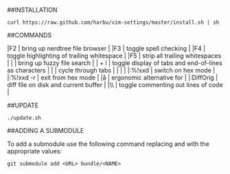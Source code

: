 ##INSTALLATION

`curl https://raw.github.com/harbu/vim-settings/master/install.sh | sh`

##COMMANDS

|F2            |   bring up nerdtree file browser                        |
|F3            |   toggle spell checking                                 |
|F4            |   toggle highlighting of trailing whitespace            |
|F5            |   strip all trailing whitespaces                        |
|<c-p>         |   bring up fuzzy file search                            |
|<Leader> + l  |   toggle display of tabs and end-of-lines as characters |
|<S-h>         |   cycle through tabs                                    |
|<S-l>         |                                                         |
|:%!xxd        |   switch on hex mode                                    |
|:%!xxd -r     |   exit from hex mode                                    |
|å             |   ergonomic alternative for <ESC>                       |
|:DiffOrig     |   diff file on disk and current buffer                  |
|\\\           |   toggle commenting out lines of code                   |




##UPDATE

`./update.sh`


##ADDING A SUBMODULE

To add a submodule use the following command replacing <URL> and <NAME> with
the appropriate values:

    git submodule add <URL> bundle/<NAME>
